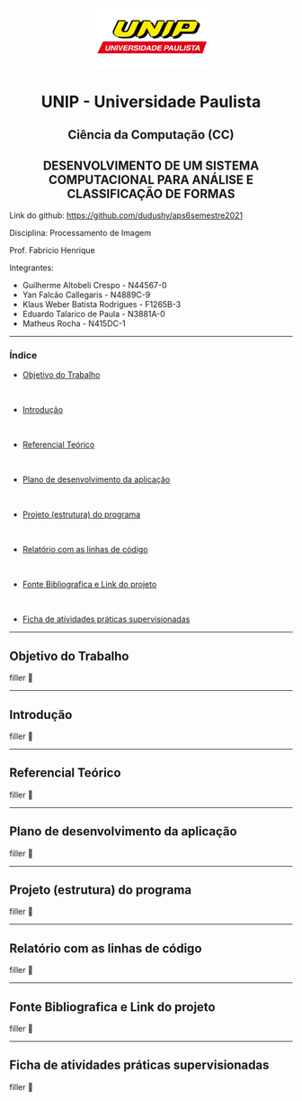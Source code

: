 <p align="center">
<img alt="UNIP" width="200px" src="img/UNIP.png" />
</p>

<h1 align="center">UNIP - Universidade Paulista</h1>

<h2 align="center">Ciência da Computação (CC)</h2>

<h2 align="center">DESENVOLVIMENTO DE UM SISTEMA COMPUTACIONAL PARA ANÁLISE E CLASSIFICAÇÃO DE FORMAS</h2>

Link do github: https://github.com/dudushy/aps6semestre2021
<br>

Disciplina: Processamento de Imagem
<br>

Prof. Fabricio Henrique
<br>

Integrantes:
- Guilherme Altobeli Crespo - N44567-0
- Yan Falcão Callegaris - N4889C-9
- Klaus Weber Batista Rodrigues - F1265B-3
- Eduardo Talarico de Paula - N3881A-0
- Matheus Rocha - N415DC-1

---
### Índice

- [Objetivo do Trabalho](#objetivo-do-trabalho)
<br>

- [Introdução](#introdução)
<br>

- [Referencial Teórico](#referencial-teórico)
<br>

- [Plano de desenvolvimento da aplicação](#plano-de-desenvolvimento-da-aplicação)
<br>

- [Projeto (estrutura) do programa](#projeto-estrutura-do-programa)
<br>

- [Relatório com as linhas de código](#relatório-com-as-linhas-de-código)
<br>

- [Fonte Bibliografica e Link do projeto](#fonte-bibliografica-e-link-do-projeto)
<br>

- [Ficha de atividades práticas supervisionadas](#ficha-de-atividades-práticas-supervisionadas)

---
## Objetivo do Trabalho
filler :test_tube:

---
## Introdução
filler :test_tube:

---
## Referencial Teórico
filler :test_tube:

---
## Plano de desenvolvimento da aplicação
filler :test_tube:

---
## Projeto (estrutura) do programa
filler :test_tube:

---
## Relatório com as linhas de código
filler :test_tube:

---
## Fonte Bibliografica e Link do projeto
filler :test_tube:

---
## Ficha de atividades práticas supervisionadas
filler :test_tube: